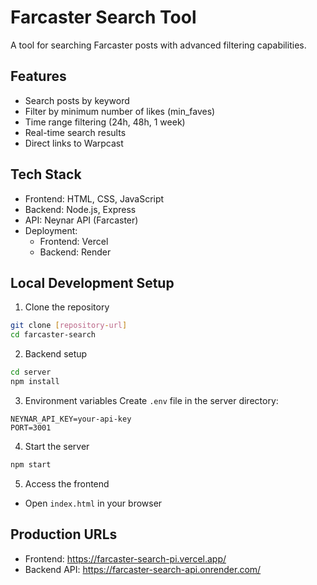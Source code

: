 # Farcaster Search Tool

A tool for searching Farcaster posts with advanced filtering capabilities.

## Features

- Search posts by keyword
- Filter by minimum number of likes (min_faves)
- Time range filtering (24h, 48h, 1 week)
- Real-time search results
- Direct links to Warpcast

## Tech Stack

- Frontend: HTML, CSS, JavaScript
- Backend: Node.js, Express
- API: Neynar API (Farcaster)
- Deployment:
  - Frontend: Vercel
  - Backend: Render

## Local Development Setup

1. Clone the repository
```bash
git clone [repository-url]
cd farcaster-search
```

2. Backend setup
```bash
cd server
npm install
```

3. Environment variables
Create `.env` file in the server directory:
```
NEYNAR_API_KEY=your-api-key
PORT=3001
```

4. Start the server
```bash
npm start
```

5. Access the frontend
- Open `index.html` in your browser

## Production URLs

- Frontend: https://farcaster-search-pi.vercel.app/
- Backend API: https://farcaster-search-api.onrender.com/
